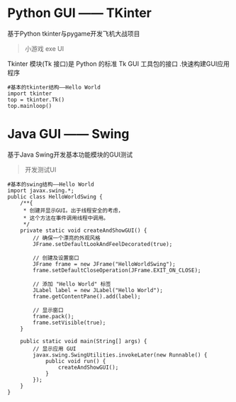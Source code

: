 # Python GUI —— TKinter

基于Python tkinter与pygame开发飞机大战项目

>小游戏    exe    UI

 Tkinter 模块(Tk 接口)是 Python 的标准 Tk GUI 工具包的接口 .快速构建GUI应用程序


```
#基本的tkinter结构——Hello World
import tkinter
top = tkinter.Tk()
top.mainloop()
```

# Java GUI —— Swing

基于Java Swing开发基本功能模块的GUI测试

> 开发测试UI

```
#基本的swing结构——Hello World
import javax.swing.*;
public class HelloWorldSwing {
    /**{
     * 创建并显示GUI。出于线程安全的考虑，
     * 这个方法在事件调用线程中调用。
     */
    private static void createAndShowGUI() {
        // 确保一个漂亮的外观风格
        JFrame.setDefaultLookAndFeelDecorated(true);

        // 创建及设置窗口
        JFrame frame = new JFrame("HelloWorldSwing");
        frame.setDefaultCloseOperation(JFrame.EXIT_ON_CLOSE);

        // 添加 "Hello World" 标签
        JLabel label = new JLabel("Hello World");
        frame.getContentPane().add(label);

        // 显示窗口
        frame.pack();
        frame.setVisible(true);
    }

    public static void main(String[] args) {
        // 显示应用 GUI
        javax.swing.SwingUtilities.invokeLater(new Runnable() {
            public void run() {
                createAndShowGUI();
            }
        });
    }
}
```

